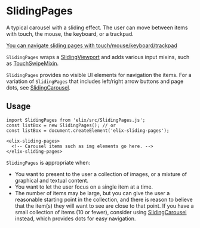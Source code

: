 # SlidingPages

A typical carousel with a sliding effect. The user can move between items with touch, the mouse, the keyboard, or a trackpad.

[You can navigate sliding pages with touch/mouse/keyboard/trackpad](/demos/slidingPages.html)

`SlidingPages` wraps a [SlidingViewport](SlidingViewport) and adds various input mixins, such as [TouchSwipeMixin](TouchSwipeMixin).

`SlidingPages` provides no visible UI elements for navigation the items. For a variation of `SlidingPages` that includes left/right arrow buttons and page dots, see [SlidingCarousel](SlidingCarousel).


## Usage

    import SlidingPages from 'elix/src/SlidingPages.js';
    const listBox = new SlidingPages(); // or
    const listBox = document.createElement('elix-sliding-pages');

    <elix-sliding-pages>
      <!-- Carousel items such as img elements go here. -->
    </elix-sliding-pages>

`SlidingPages` is appropriate when:
* You want to present to the user a collection of images, or a mixture of graphical and textual content.
* You want to let the user focus on a single item at a time.
* The number of items may be large, but you can give the user a reasonable starting point in the collection, and there is reason to believe that the item(s) they will want to see are close to that point. If you have a small collection of items (10 or fewer), consider using [SlidingCarousel](SlidingCarousel) instead, which provides dots for easy navigation.
